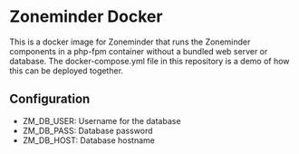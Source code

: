 # Zoneminder Docker

This is a docker image for Zoneminder that runs the Zoneminder components in a php-fpm
container without a bundled web server or database. The docker-compose.yml file in this
repository is a demo of how this can be deployed together.

## Configuration

- ZM_DB_USER: Username for the database
- ZM_DB_PASS: Database password
- ZM_DB_HOST: Database hostname
